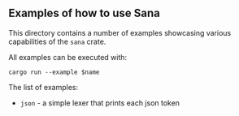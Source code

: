 ## Examples of how to use Sana

This directory contains a number of examples showcasing various capabilities of
the `sana` crate.

All examples can be executed with:

```
cargo run --example $name
```

The list of examples:

* `json` - a simple lexer that prints each json token
